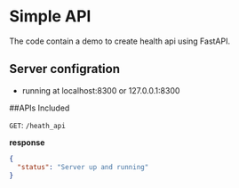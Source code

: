# Simple API

The code contain a demo to create health api using FastAPI. 

## Server configration 
- running at localhost:8300 or 127.0.0.1:8300

##APIs Included

`GET`: `/heath_api`

**response**
```json
{
  "status": "Server up and running"
}
```
